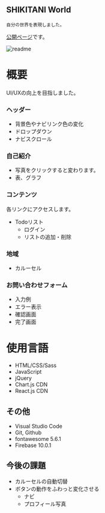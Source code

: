 ## SHIKITANI World
    自分の世界を表現しました。

[公開ページ](https://myfirstlp.web.app)です。

![readme](https://user-images.githubusercontent.com/67915047/159818373-492def43-dd98-4241-9420-de3cc0ae1066.jpg)


# 概要
UI/UXの向上を目指しました。

### ヘッダー
- 背景色やナビリンク色の変化
  <!-- header, h1, a要素の交差監視 -->
- ドロップダウン
  <!-- jQuery -->
- ナビスクロール
  <!-- jQuery -->
### 自己紹介
- 写真をクリックすると変わります。
- 表、グラフ
### コンテンツ
各リンクにアクセスします。
- Todoリスト
    <!-- JS -->
  - ログイン
    <!-- Firebase Authentication -->
  - リストの追加・削除
    <!-- Cloud Firestore, LocalStrage -->
### 地域
- カルーセル

### お問い合わせフォーム
- 入力例
- エラー表示
- 確認画面
- 完了画面


# 使用言語
+ HTML/CSS/Sass
+ JavaScript
+ jQuery
+ Chart.js CDN
+ React.js CDN
  <!-- お問い合わせ -->
  <!-- Slack通知 -->
## その他
- Visual Studio Code
- Git, Github
- fontawesome 5.6.1
  <!-- + animation -->
- Firebase 10.0.1
  <!-- Hosting -->

## 今後の課題
<!-- - ファーストビューの画像を自動切替 -->
- カルーセルの自動切替
- ボタンの動作をふわっと変化させる
  - ナビ
  - プロフィール写真
<!-- - Footer: Qiitaアイコンの重ね合わせのはみ出し削除 -->

